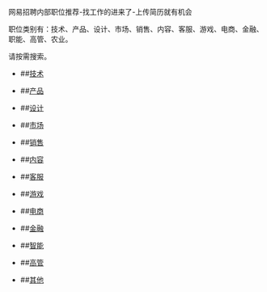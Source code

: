 网易招聘内部职位推荐-找工作的进来了-上传简历就有机会
职位类别有：技术、产品、设计、市场、销售、内容、客服、游戏、电商、金融、职能、高管、农业。
请按需搜索。
- ##[技术](技术.md)

- ##[产品](产品.md)

- ##[设计](设计.md)

- ##[市场](市场.md)

- ##[销售](销售.md)

- ##[内容](内容.md)

- ##[客服](客服.md)

- ##[游戏](游戏.md)

- ##[电商](电商.md)

- ##[金融](金融.md)

- ##[智能](智能.md)

- ##[高管](高管.md)

- ##[其他](其他.md)
